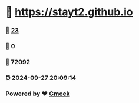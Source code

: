 #   :link: https://stayt2.github.io 
### :page_facing_up: [23](https://stayt2.github.io/tag.html) 
### :speech_balloon: 0 
### :hibiscus: 72092 
### :alarm_clock: 2024-09-27 20:09:14 
### Powered by :heart: [Gmeek](https://github.com/Meekdai/Gmeek)

